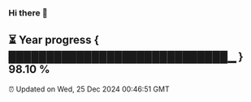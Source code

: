 ### Hi there 👋
⏳ Year progress { █████████████████████████████▁ } 98.10 %
---
⏰ Updated on Wed, 25 Dec 2024 00:46:51 GMT

